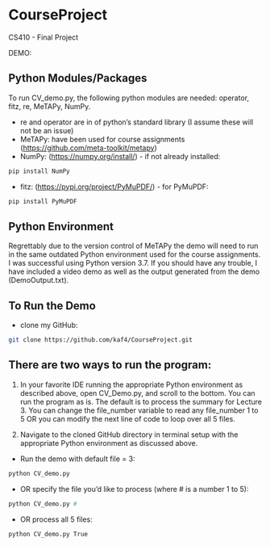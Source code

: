 # CourseProject

CS410 - Final Project

DEMO:

## Python Modules/Packages
To run CV_demo.py, the following python modules are needed: operator, fitz, re, MeTAPy, NumPy.
- re and operator are in of python’s standard library (I assume these will not be an issue)
- MeTAPy: have been used for course assignments (https://github.com/meta-toolkit/metapy) 
- NumPy: (https://numpy.org/install/) - if not already installed:
```bash 
pip install NumPy
```
- fitz: (https://pypi.org/project/PyMuPDF/) - for PyMuPDF:
```bash 
pip install PyMuPDF 
```
## Python Environment
Regrettably due to the version control of MeTAPy the demo will need to run in the same outdated Python environment used for the course assignments. I was successful using Python version 3.7. If you should have any trouble, I have included a video demo as well as the output generated from the demo (DemoOutput.txt).

## To Run the Demo 
- clone my GitHub: 
```bash 
git clone https://github.com/kaf4/CourseProject.git
```
## There are two ways to run the program:

1. In your favorite IDE running the appropriate Python environment as described above, open CV_Demo.py, and scroll to the bottom. 
You can run the program as is. The default is to process the summary for Lecture 3. 
You can change the file_number variable to read any file_number 1 to 5 OR you can modify the next line of code to loop over all 5 files.

2. Navigate to the cloned GitHub directory in terminal setup with the appropriate Python environment as discussed above. 
- Run the demo with default file = 3:
 ```bash 
python CV_demo.py
```
- OR specify the file you’d like to process (where # is a number 1 to 5):
 ```bash 
python CV_demo.py #
```
- OR process all 5 files: 
 ```bash 
python CV_demo.py True
```


